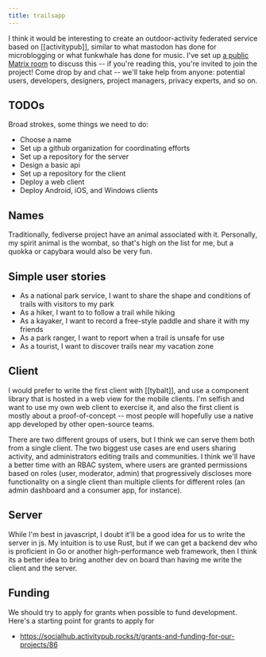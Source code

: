 ```yaml
---
title: trailsapp
---
```


I think it would be interesting to create an outdoor-activity federated service based on [[activitypub]], similar to what mastodon has done for microblogging or what funkwhale has done for music. I've set up [a public Matrix room](https://matrix.to/#/#trailsapp:matrix.org) to discuss this -- if you're reading this, you're invited to join the project! Come drop by and chat -- we'll take help from anyone: potential users, developers, designers, project managers, privacy experts, and so on.

## TODOs

Broad strokes, some things we need to do:
- Choose a name
- Set up a github organization for coordinating efforts
- Set up a repository for the server
- Design a basic api
- Set up a repository for the client
- Deploy a web client
- Deploy Android, iOS, and Windows clients

## Names

Traditionally, fediverse project have an animal associated with it. Personally, my spirit animal is the wombat, so that's high on the list for me, but a quokka or capybara would also be very fun.

## Simple user stories

- As a national park service, I want to share the shape and conditions of trails with visitors to my park
- As a hiker, I want to to follow a trail while hiking
- As a kayaker, I want to record a free-style paddle and share it with my friends
- As a park ranger, I want to report when a trail is unsafe for use
- As a tourist, I want to discover trails near my vacation zone

## Client

I would prefer to write the first client with [[tybalt]], and use a component library that is hosted in a web view for the mobile clients. I'm selfish and want to use my own web client to exercise it, and also the first client is mostly about a proof-of-concept -- most people will hopefully use a native app developed by other open-source teams.

There are two different groups of users, but I think we can serve them both from a single client. The two biggest use cases are end users sharing activity, and administrators editing trails and communities. I think we'll have a better time with an RBAC system, where users are granted permissions based on roles (user, moderator, admin) that progressively discloses more functionality on a single client than multiple clients for different roles (an admin dashboard and a consumer app, for instance).

## Server

While I'm best in javascript, I doubt it'll be a good idea for us to write the server in js. My intuition is to use Rust, but if we can get a backend dev who is proficient in Go or another high-performance web framework, then I think its a better idea to bring another dev on board than having me write the client and the server.

## Funding

We should try to apply for grants when possible to fund development. Here's a starting point for grants to apply for

- https://socialhub.activitypub.rocks/t/grants-and-funding-for-our-projects/86